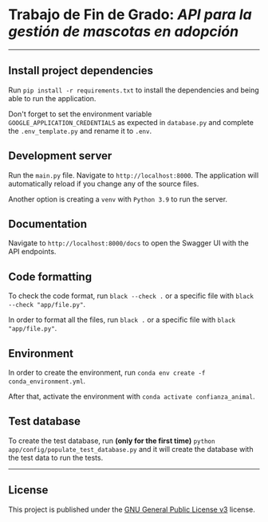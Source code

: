 # Trabajo de Fin de Grado: *API para la gestión de mascotas en adopción*

***

## Install project dependencies

Run `pip install -r requirements.txt` to install the dependencies and being able to run the application.

Don't forget to set the environment variable `GOOGLE_APPLICATION_CREDENTIALS` as expected in `database.py` and
complete the `.env_template.py` and rename it to `.env`.

## Development server

Run the `main.py` file. Navigate to `http://localhost:8000`. The application will automatically reload if you change any of the source files.

Another option is creating a `venv` with `Python 3.9` to run the server. 

## Documentation

Navigate to `http://localhost:8000/docs` to open the Swagger UI with the API endpoints.

## Code formatting

To check the code format, run `black --check .` or a specific file with `black --check "app/file.py"`.

In order to format all the files, run `black .` or a specific file with `black "app/file.py"`.

## Environment

In order to create the environment, run `conda env create -f conda_environment.yml`.

After that, activate the environment with `conda activate confianza_animal`.

## Test database

To create the test database, run **(only for the first time)** `python app/config/populate_test_database.py`
and it will create the database with the test data to run the tests.


***

## License
This project is published under the [GNU General Public License v3](https://opensource.org/licenses/GPL-3.0) license.
